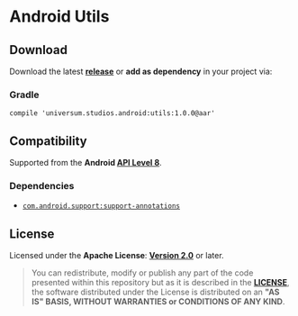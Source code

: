 Android Utils
===============

## Download ##

Download the latest **[release](https://github.com/universum-studios/android_utils/releases/tag/1.0.0 "Latest Releases page")** or **add as dependency** in your project via:

### Gradle ###

    compile 'universum.studios.android:utils:1.0.0@aar'

## Compatibility ##

Supported from the **Android [API Level 8](http://developer.android.com/about/versions/android-2.2.html "See API highlights")**.

### Dependencies ###

- [`com.android.support:support-annotations`](https://developer.android.com/topic/libraries/support-library/packages.html#annotations)

## License ##

Licensed under the **Apache License**: **[Version 2.0](http://www.apache.org/licenses/LICENSE-2.0)** or later.

> You can redistribute, modify or publish any part of the code presented within this repository but as it is described in the [**LICENSE**](https://github.com/universum-studios/android_utils/blob/master/LICENSE.md), the software distributed under the License is distributed on an **"AS IS" BASIS, WITHOUT WARRANTIES or CONDITIONS OF ANY KIND**.
